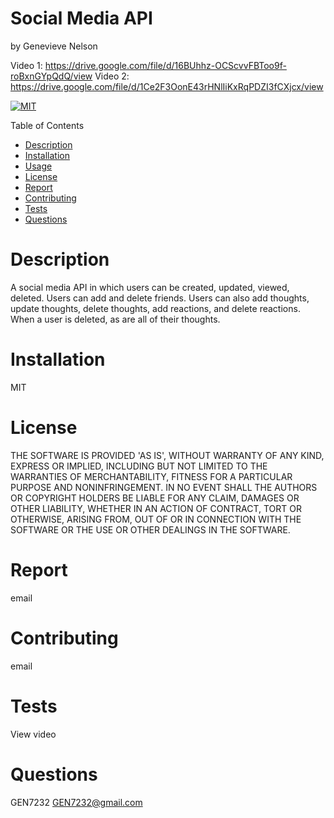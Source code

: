 # Social Media API
  by Genevieve Nelson 

  Video 1: https://drive.google.com/file/d/16BUhhz-OCScvvFBToo9f-roBxnGYpQdQ/view
  Video 2: https://drive.google.com/file/d/1Ce2F3OonE43rHNlIiKxRqPDZI3fCXjcx/view

  [![MIT](https://img.shields.io/badge/license-MIT-blue)](https://opensource.org/licenses/MIT) 

  Table of Contents
  * [Description](#description)
  * [Installation](#installation)
  * [Usage](#usage)
  * [License](#license)
  * [Report](#report)
  * [Contributing](#contributing)
  * [Tests](#tests)
  * [Questions](#questions)

  
  # Description
  A social media API in which users can be created, updated, viewed, deleted. Users can add and delete friends. Users can also add thoughts, update thoughts, delete thoughts, add reactions, and delete reactions. When a user is deleted, as are all of their thoughts.
  # Installation
  MIT
  # License
  THE SOFTWARE IS PROVIDED 'AS IS', WITHOUT WARRANTY OF ANY KIND, EXPRESS OR IMPLIED, INCLUDING BUT NOT LIMITED TO THE WARRANTIES OF MERCHANTABILITY, FITNESS FOR A PARTICULAR PURPOSE AND NONINFRINGEMENT. IN NO EVENT SHALL THE AUTHORS OR COPYRIGHT HOLDERS BE LIABLE FOR ANY CLAIM, DAMAGES OR OTHER LIABILITY, WHETHER IN AN ACTION OF CONTRACT, TORT OR OTHERWISE, ARISING FROM, OUT OF OR IN CONNECTION WITH THE SOFTWARE OR THE USE OR OTHER DEALINGS IN THE SOFTWARE.
  # Report
  email
  # Contributing
  email
  # Tests
  View video
  # Questions
  GEN7232
  GEN7232@gmail.com
